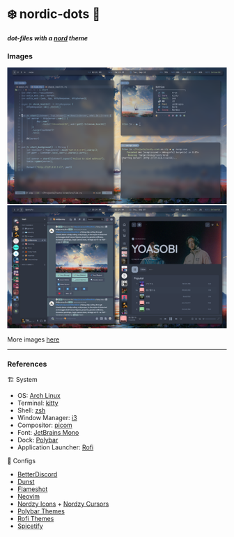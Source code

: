 # ❄️  nordic-dots 🎨
***dot-files with a [nord](https://www.nordtheme.com/) theme***


### Images
<picture>
    <img
        alt="Screencapture of Nord theme"
        src="./images/nord-3.png"
    >
</picture>

<picture>
    <img
        alt="Screencapture of Nord theme"
        src="./images/nord-2.png"
    >
</picture>

More images [here](/images)

---

### References
🏗️ System
- OS: [Arch Linux](https://archlinux.org/)
- Terminal: [kitty](https://sw.kovidgoyal.net/kitty/)
- Shell: [zsh](https://www.zsh.org/)
- Window Manager: [i3](https://github.com/i3/i3)
- Compositor: [picom](https://github.com/yshui/picom)
- Font: [JetBrains Mono](https://www.jetbrains.com/lp/mono/)
- Dock: [Polybar](https://github.com/polybar/polybar)
- Application Launcher: [Rofi](https://github.com/davatorium/rofi)

🎨 Configs
- [BetterDiscord](https://betterdiscord.app/theme/Nordic)
- [Dunst](https://github.com/jhagas/my-config)
- [Flameshot](https://github.com/amayer5125/nord-flameshot)
- [Neovim](https://github.com/shaunsingh/nord.nvim)
- [Nordzy Icons](https://github.com/alvatip/Nordzy-icon) + [Nordzy Cursors](https://github.com/alvatip/Nordzy-cursors)
- [Polybar Themes](https://github.com/adi1090x/polybar-themes)
- [Rofi Themes](https://github.com/adi1090x/rofi)
- [Spicetify](https://github.com/Tetrax-10/Nord-Spotify)
